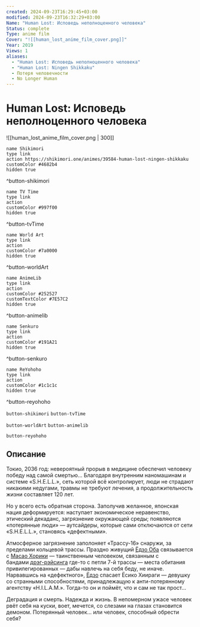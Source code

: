 ```yaml
---
created: 2024-09-23T16:29:45+03:00
modified: 2024-09-23T16:32:29+03:00
Name: "Human Lost: Исповедь неполноценного человека"
Status: complete
Type: anime film
Cover: "![[human_lost_anime_film_cover.png]]"
Year: 2019
Views: 1
aliases:
  - "Human Lost: Исповедь неполноценного человека"
  - "Human Lost: Ningen Shikkaku"
  - Потеря человечности
  - No Longer Human
---
```


# Human Lost: Исповедь неполноценного человека

![[human_lost_anime_film_cover.png | 300]]

```button
name Shikimori
type link
action https://shikimori.one/animes/39584-human-lost-ningen-shikkaku
customColor #4682b4
hidden true
```
^button-shikimori

```button
name TV Time
type link
action 
customColor #997f00
hidden true
```
^button-tvTime

```button
name World Art
type link
action 
customColor #7a0000
hidden true
```
^button-worldArt

```button
name AnimeLib
type link
action 
customColor #252527
customTextColor #7E57C2
hidden true
```
^button-animelib

```button
name Senkuro
type link
action 
customColor #191A21
hidden true
```
^button-senkuro

```button
name ReYohoho
type link
action 
customColor #1c1c1c
hidden true
```
^button-reyohoho



`button-shikimori` `button-tvTime`

`button-worldArt` `button-animelib`

`button-reyohoho`

## Описание

Токио, 2036 год: невероятный прорыв в медицине обеспечил человеку победу над самой смертью... Благодаря внутренним наномашинам и системе «S.H.E.L.L.», сеть которой всё контролирует, люди не страдают никакими недугами, травмы не требуют лечения, а продолжительность жизни составляет 120 лет.

Но у всего есть обратная сторона. Заполучив желанное, японская нация деформируется: наступает экономическое неравенство, этический декаданс, загрязнение окружающей среды; появляются «потерянные люди» — аутсайдеры, которые сами отключаются от сети «S.H.E.L.L.», становясь «дефектными».

Атмосферное загрязнение заполоняет «Трассу-16» снаружи, за пределами кольцевой трассы. Праздно живущий [Ёдзо Оба](https://shikimori.one/characters/26802-youzou-ooba) связывается с [Масао Хорики](https://shikimori.one/characters/170888-masao-horiki) — таинственным человеком, связанным с бандами [дрэг-рэйсинга](https://ru.wikipedia.org/wiki/%D0%94%D1%80%D1%8D%D0%B3-%D1%80%D0%B5%D0%B9%D1%81%D0%B8%D0%BD%D0%B3) где-то с петли 7-й трассы — места обитания привилегированных — дабы навлечь на себя беду, не иначе. Нарвавшись на «дефектного», [Ёдзо](https://shikimori.one/characters/26802-youzou-ooba) спасает Ёсико Хиираги — девушку со странными способностями, принадлежащую к анти-потерянному агентству «H.I.L.A.M.». Тогда-то он и поймёт, что и сам не так прост...

Деградация и смерть. Надежда и жизнь. В непомерном ужасе человек рвёт себя на куски, воет, мечется, со слезами на глазах становится демоном. Потерянный человек... или человек, способный обрести себя?
